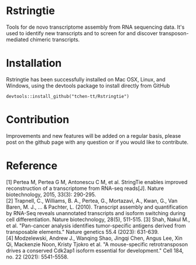 # Rstringtie
Tools for de novo transcriptome assembly from RNA sequencing data. It's used to identify new transcripts and to screen for and discover transposon-mediated chimeric transcripts.
 
# Installation
Rstringtie has been successfully installed on Mac OSX, Linux, and Windows, using the devtools package to install directly from GitHub

```
devtools::install_github("tchen-tt/Rstringtie")
```

# Contribution
Improvements and new features will be added on a regular basis, please post on the github page with any question or if you would like to contribute.


# Reference
\[1\] Pertea M, Pertea G M, Antonescu C M, et al. StringTie enables improved reconstruction of a transcriptome from RNA-seq reads[J]. Nature biotechnology, 2015, 33(3): 290-295.  
\[2\] Trapnell, C., Williams, B. A., Pertea, G., Mortazavi, A., Kwan, G., Van Baren, M. J., ... & Pachter, L. (2010). Transcript assembly and quantification by RNA-Seq reveals unannotated transcripts and isoform switching during cell differentiation. Nature biotechnology, 28(5), 511-515.
\[3\] Shah, Nakul M., et al. "Pan-cancer analysis identifies tumor-specific antigens derived from transposable elements." Nature genetics 55.4 (2023): 631-639.  
\[4\] Modzelewski, Andrew J., Wanqing Shao, Jingqi Chen, Angus Lee, Xin Qi, Mackenzie Noon, Kristy Tjokro et al. "A mouse-specific retrotransposon drives a conserved Cdk2ap1 isoform essential for development." Cell 184, no. 22 (2021): 5541-5558. 